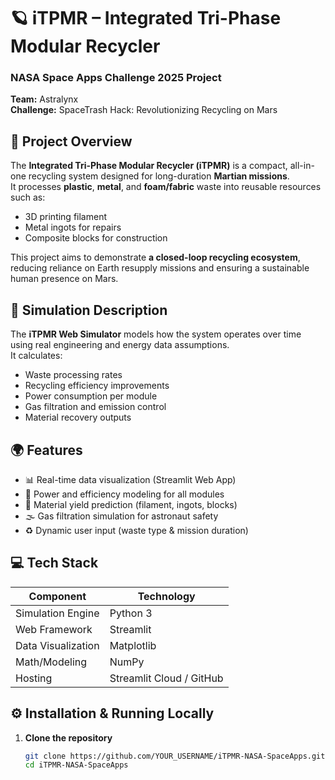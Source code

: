 # 🪐 iTPMR – Integrated Tri-Phase Modular Recycler
### NASA Space Apps Challenge 2025 Project  
**Team:** Astralynx  
**Challenge:** SpaceTrash Hack: Revolutionizing Recycling on Mars



## 🚀 Project Overview
The **Integrated Tri-Phase Modular Recycler (iTPMR)** is a compact, all-in-one recycling system designed for long-duration **Martian missions**.  
It processes **plastic**, **metal**, and **foam/fabric** waste into reusable resources such as:
- 3D printing filament  
- Metal ingots for repairs  
- Composite blocks for construction  

This project aims to demonstrate **a closed-loop recycling ecosystem**, reducing reliance on Earth resupply missions and ensuring a sustainable human presence on Mars.



## 🧠 Simulation Description
The **iTPMR Web Simulator** models how the system operates over time using real engineering and energy data assumptions.  
It calculates:
- Waste processing rates  
- Recycling efficiency improvements  
- Power consumption per module  
- Gas filtration and emission control  
- Material recovery outputs  



## 🌍 Features
- 📊 Real-time data visualization (Streamlit Web App)  
- 🔋 Power and efficiency modeling for all modules  
- 🧱 Material yield prediction (filament, ingots, blocks)  
- 🌫️ Gas filtration simulation for astronaut safety  
- ♻️ Dynamic user input (waste type & mission duration)



## 💻 Tech Stack
| Component | Technology |
|------------|-------------|
| Simulation Engine | Python 3 |
| Web Framework | Streamlit |
| Data Visualization | Matplotlib |
| Math/Modeling | NumPy |
| Hosting | Streamlit Cloud / GitHub |



## ⚙️ Installation & Running Locally
1. **Clone the repository**
   ```bash
   git clone https://github.com/YOUR_USERNAME/iTPMR-NASA-SpaceApps.git
   cd iTPMR-NASA-SpaceApps